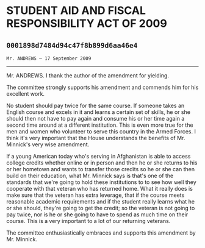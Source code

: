 # STUDENT AID AND FISCAL RESPONSIBILITY ACT OF 2009
## `0001898d7484d94c47f8b899d6aa46e4`
`Mr. ANDREWS — 17 September 2009`

---


Mr. ANDREWS. I thank the author of the amendment for yielding.

The committee strongly supports his amendment and commends him for 
his excellent work.

No student should pay twice for the same course. If someone takes an 
English course and excels in it and learns a certain set of skills, he 
or she should then not have to pay again and consume his or her time 
again a second time around at a different institution. This is even 
more true for the men and women who volunteer to serve this country in 
the Armed Forces. I think it's very important that the House 
understands the benefits of Mr. Minnick's very wise amendment.

If a young American today who's serving in Afghanistan is able to 
access college credits whether online or in person and then he or she 
returns to his or her hometown and wants to transfer those credits so 
he or she can then build on their education, what Mr. Minnick says is 
that's one of the standards that we're going to hold these institutions 
to to see how well they cooperate with that veteran who has returned 
home. What it really does is make sure that the veteran has extra 
leverage, that if the course meets reasonable academic requirements and 
if the student really learns what he or she should, they're going to 
get the credit; so the veteran is not going to pay twice, nor is he or 
she going to have to spend as much time on their course. This is a very 
important to a lot of our returning veterans.

The committee enthusiastically embraces and supports this amendment 
by Mr. Minnick.